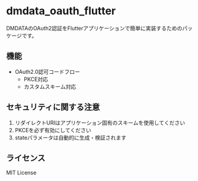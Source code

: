 # dmdata_oauth_flutter

DMDATAのOAuth2認証をFlutterアプリケーションで簡単に実装するためのパッケージです。

## 機能

- OAuth2.0認可コードフロー
  - PKCE対応
  - カスタムスキーム対応

## セキュリティに関する注意

1. リダイレクトURIはアプリケーション固有のスキームを使用してください
1. PKCEを必ず有効にしてください
1. stateパラメータは自動的に生成・検証されます

## ライセンス

MIT License
